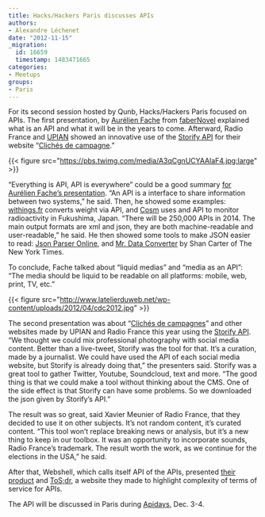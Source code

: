 ```yaml
---
title: Hacks/Hackers Paris discusses APIs
authors:
- Alexandre Léchenet
date: "2012-11-15"
_migration:
  id: 16659
  timestamp: 1483471665
categories:
- Meetups
groups:
- Paris
---
```


For its second session hosted by Qunb, Hacks/Hackers Paris focused on APIs. The first presentation, by [Aurélien Fache][1] from [faberNovel][2] explained what is an API and what it will be in the years to come. Afterward, Radio France and [UPIAN][3] showed an innovative use of the [Storify API][4] for their website &#8220;[Clichés de campagne][5].&#8221;

{{< figure src="https://pbs.twimg.com/media/A3qCgnUCYAAlaF4.jpg:large" >}}

&#8220;Everything is API, API is everywhere&#8221; could be a good summary [for Aurélien Fache&#8217;s presentation][6]. &#8220;An API is a interface to share information between two systems,&#8221; he said. Then, he showed some examples: [withings.fr][7] converts weight via API, and [Cosm][8] uses and API to monitor radioactivity in Fukushima, Japan. &#8220;There will be 250,000 APIs in 2014. The main output formats are xml and json, they are both machine-readable and user-readable,&#8221; he said. He then showed some tools to make JSON easier to read: [Json Parser Online][9], and [Mr. Data Converter][10] by Shan Carter of The New York Times.

To conclude, Fache talked about &#8220;liquid medias&#8221; and &#8220;media as an API&#8221;: &#8220;The media should be liquid to be readable on all platforms: mobile, web, print, TV, etc.&#8221;

{{< figure src="http://www.latelierduweb.net/wp-content/uploads/2012/04/cdc2012.jpg" >}}

The second presentation was about &#8220;[Clichés de campagnes][5]&#8221; and other websites made by UPIAN and Radio France this year using the [Storify API][11]. &#8220;We thought we could mix professional photography with social media content. Better than a live-tweet, Storify was the tool for that. It&#8217;s a curation, made by a journalist. We could have used the API of each social media website, but Storify is already doing that,&#8221; the presenters said. Storify was a great tool to gather Twitter, Youtube, Soundcloud, text and more. &#8220;The good thing is that we could make a tool without thinking about the CMS. One of the side effect is that Storify can have some problems. So we downloaded the json given by Storify&#8217;s API.&#8221;

The result was so great, said Xavier Meunier of Radio France, that they decided to use it on other subjects. It&#8217;s not random content, it&#8217;s curated content. &#8220;This tool won&#8217;t replace breaking news or analysis, but it&#8217;s a new thing to keep in our toolbox. It was an opportunity to incorporate sounds, Radio France&#8217;s trademark. The result worth the work, as we continue for the elections in the USA,&#8221; he said.

After that, Webshell, which calls itself API of the APIs, presented [their product][12] and [ToS;dr][13], a website they made to highlight complexity of terms of service for APIs.

The API will be discussed in Paris during [Apidays][14], Dec. 3-4.

 [1]: https://twitter.com/mathemagie
 [2]: http://www.fabernovel.com/
 [3]: http://www.upian.com/
 [4]: http://storify.com/
 [5]: http://clichesdecampagne.franceinter.fr/
 [6]: https://docs.google.com/presentation/d/1oUQ4aH49RRiw3enYLOk7yMAHpVTJ_uKCPX2EHRlEA9I/edit
 [7]: http://withings.fr
 [8]: https://cosm.com
 [9]: http://json.parser.online.fr/
 [10]: http://shancarter.com/data_converter/
 [11]: http://dev.storify.com/api/summary
 [12]: http://webshell.io/
 [13]: http://api-tos-dr.info/
 [14]: http://apidays.io/